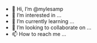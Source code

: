 - 👋 Hi, I’m @mylesamp
- 👀 I’m interested in ...
- 🌱 I’m currently learning ...
- 💞️ I’m looking to collaborate on ...
- 📫 How to reach me ...

<!---
mylesamp/mylesamp is a ✨ special ✨ repository because its `README.md` (this file) appears on your GitHub profile.
You can click the Preview link to take a look at your changes.
--->
